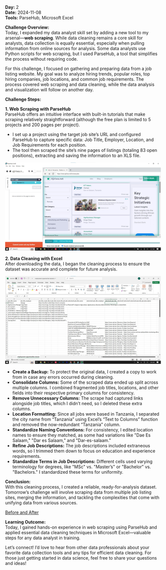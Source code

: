 **Day:** 2  
**Date:** 2024-11-08  
**Tools:** ParseHub, Microsoft Excel  


**Challenge Overview:**  
Today, I expanded my data analyst skill set by adding a new tool to my arsenal—**web scraping**. While data cleaning remains a core skill for analysts, data collection is equally essential, especially when pulling information from online sources for analysis. Some data analysts use Python scripts for web scraping, but I used ParseHub, a tool that simplifies the process without requiring code.

For this challenge, I focused on gathering and preparing data from a job listing website. My goal was to analyze hiring trends, popular roles, top hiring companies, job locations, and common job requirements. The process covered web scraping and data cleaning, while the data analysis and visualization will follow on another day.


**Challenge Steps:**

**1. Web Scraping with ParseHub**  
ParseHub offers an intuitive interface with built-in tutorials that make scraping relatively straightforward (although the free plan is limited to 5 projects and 200 pages per project).  
- I set up a project using the target job site’s URL and configured ParseHub to capture specific data: Job Title, Employer, Location, and Job Requirements for each position.  
- The tool then scraped the site’s nine pages of listings (totaling 83 open positions), extracting and saving the information to an XLS file.

![ParseHub Dashboard](https://github.com/ShafiiRJuma/30-Days-Challenge-Data-Analysis/blob/main/DayTwoScreenshots/ParseHub1.jpg)

**2. Data Cleaning with Excel**  
After downloading the data, I began the cleaning process to ensure the dataset was accurate and complete for future analysis.

![Raw datase](https://github.com/ShafiiRJuma/30-Days-Challenge-Data-Analysis/blob/main/DayTwoScreenshots/JDRaw.jpg)

- **Create a Backup:** To protect the original data, I created a copy to work from in case any errors occurred during cleaning.  
- **Consolidate Columns:** Some of the scraped data ended up split across multiple columns. I combined fragmented job titles, locations, and other fields into their respective primary columns for consistency.  
- **Remove Unnecessary Columns:** The scrape had captured links alongside job titles, which I didn’t need, so I deleted these extra columns.  
- **Location Formatting:** Since all jobs were based in Tanzania, I separated the city name from “Tanzania” using Excel’s “Text to Columns” function and removed the now-redundant “Tanzania” column.  
- **Standardize Naming Conventions:** For consistency, I edited location names to ensure they matched, as some had variations like "Dae Es Salaam," "Dar es Salaam," and "Dar-es-salaam."  
- **Refine Job Descriptions:** The job descriptions included extraneous words, so I trimmed them down to focus on education and experience requirements.  
- **Standardize Terms in Job Descriptions:** Different cells used varying terminology for degrees, like "MSc" vs. "Master’s" or "Bachelor" vs. "Bachelors." I standardized these terms for uniformity.

**Conclusion:**  
With this cleaning process, I created a reliable, ready-for-analysis dataset. Tomorrow’s challenge will involve scraping data from multiple job listing sites, merging the information, and tackling the complexities that come with unifying data from various sources.

[Before and After](https://github.com/ShafiiRJuma/30-Days-Challenge-Data-Analysis/blob/main/DayTwoScreenshots/Before.jpg)

**Learning Outcome:**  
Today, I gained hands-on experience in web scraping using ParseHub and applied essential data cleaning techniques in Microsoft Excel—valuable steps for any data analyst in training.  

Let’s connect! I’d love to hear from other data professionals about your favorite data collection tools and any tips for efficient data cleaning. For those just getting started in data science, feel free to share your questions and ideas! 
